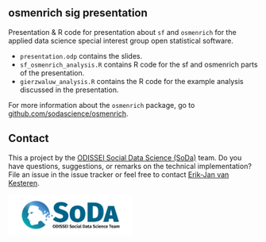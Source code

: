 ## osmenrich sig presentation
Presentation & R code for presentation about `sf` and `osmenrich` for the applied data science special interest group open statistical software.

- `presentation.odp` contains the slides.
- `sf_osmenrich_analysis.R` contains R code for the sf and osmenrich parts of the presentation.
- `gierzwaluw_analysis.R` contains the R code for the example analysis discussed in the presentation.

For more information about the `osmenrich` package, go to [github.com/sodascience/osmenrich](https://github.com/sodascience/osmenrich).

## Contact

This a project by the [ODISSEI Social Data Science (SoDa)](https://odissei-data.nl/nl/soda/) team.
Do you have questions, suggestions, or remarks on the technical implementation? File an issue in the issue tracker or feel free to contact [Erik-Jan van Kesteren](https://github.com/vankesteren).

<img src="soda.png" alt="SoDa logo" width="250px"/> 
